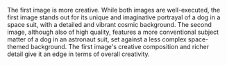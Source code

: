 The first image is more creative. While both images are well-executed, the first image stands out for its unique and imaginative portrayal of a dog in a space suit, with a detailed and vibrant cosmic background. The second image, although also of high quality, features a more conventional subject matter of a dog in an astronaut suit, set against a less complex space-themed background. The first image's creative composition and richer detail give it an edge in terms of overall creativity.